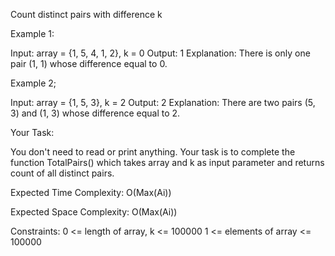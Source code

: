 Count distinct pairs with difference k

Example 1:

Input: array = {1, 5, 4, 1, 2}, k = 0
Output: 1
Explanation: There is only one pair (1, 1)
whose difference equal to 0.


Example 2;

Input: array = {1, 5, 3}, k = 2
Output: 2
Explanation: There are two pairs (5, 3) and 
(1, 3) whose difference equal to 2.
 

Your Task:

You don't need to read or print anything. Your task is to complete the function TotalPairs() which takes array and k as input parameter and returns count of all distinct pairs.
 

Expected Time Complexity: O(Max(Ai))

Expected Space Complexity: O(Max(Ai))
 

Constraints:
0 <= length of array, k <= 100000
1 <= elements of array <= 100000